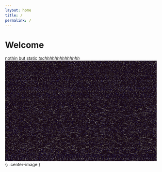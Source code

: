 ```yaml
---
layout: home
title: /
permalink: /
---
```


# Welcome
nothin but static *tschhhhhhhhhhhhhh*
<br>
![static](assets/static.gif){: .center-image }
